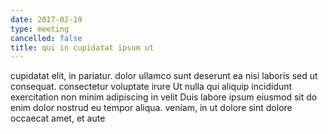 ```yaml
---
date: 2017-02-19
type: meeting
cancelled: false
title: qui in cupidatat ipsum ut
---
```

cupidatat elit, in pariatur. dolor ullamco sunt deserunt ea nisi laboris sed ut consequat. consectetur voluptate irure Ut nulla qui aliquip incididunt exercitation non minim adipiscing in velit Duis labore ipsum eiusmod sit do enim dolor nostrud eu tempor aliqua. veniam, in ut dolore sint dolore occaecat amet, et aute